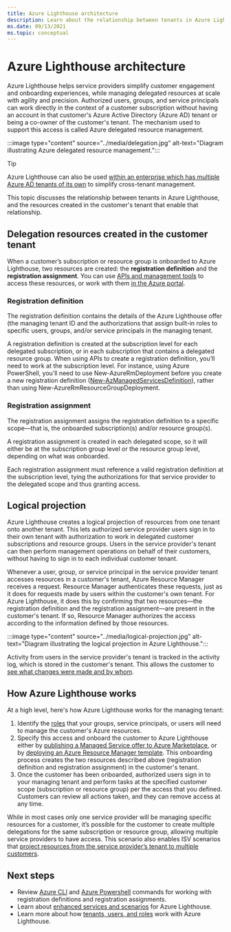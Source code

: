 ```yaml
---
title: Azure Lighthouse architecture
description: Learn about the relationship between tenants in Azure Lighthouse, and the resources created in the customer's tenant that enable that relationship.
ms.date: 09/13/2021
ms.topic: conceptual
---
```


# Azure Lighthouse architecture

Azure Lighthouse helps service providers simplify customer engagement and onboarding experiences, while managing delegated resources at scale with agility and precision. Authorized users, groups, and service principals can work directly in the context of a customer subscription without having an account in that customer's Azure Active Directory (Azure AD) tenant or being a co-owner of the customer's tenant. The mechanism used to support this access is called Azure delegated resource management.

:::image type="content" source="../media/delegation.jpg" alt-text="Diagram illustrating Azure delegated resource management.":::

> [!TIP]
> Azure Lighthouse can also be used [within an enterprise which has multiple Azure AD tenants of its own](enterprise.md) to simplify cross-tenant management.

This topic discusses the relationship between tenants in Azure Lighthouse, and the resources created in the customer's tenant that enable that relationship.

## Delegation resources created in the customer tenant

When a customer’s subscription or resource group is onboarded to Azure Lighthouse, two resources are created: the **registration definition** and the **registration assignment**. You can use [APIs and management tools](cross-tenant-management-experience.md#apis-and-management-tool-support) to access these resources, or work with them [in the Azure portal](../how-to/view-manage-customers.md).

### Registration definition

The registration definition contains the details of the Azure Lighthouse offer (the managing tenant ID and the authorizations that assign built-in roles to specific users, groups, and/or service principals in the managing tenant.

A registration definition is created at the subscription level for each delegated subscription, or in each subscription that contains a delegated resource group. When using APIs to create a registration definition, you’ll need to work at the subscription level. For instance, using Azure PowerShell, you’ll need to use New-AzureRmDeployment before you create a new registration definition ([New-AzManagedServicesDefinition](/powershell/module/az.managedservices/new-azmanagedservicesdefinition)), rather than using New-AzureRmResourceGroupDeployment.

### Registration assignment

The registration assignment assigns the registration definition to a specific scope—that is, the onboarded subscription(s) and/or resource group(s).

A registration assignment is created in each delegated scope, so it will either be at the subscription group level or the resource group level, depending on what was onboarded.

Each registration assignment must reference a valid registration definition at the subscription level, tying the authorizations for that service provider to the delegated scope and thus granting access.

## Logical projection

Azure Lighthouse creates a logical projection of resources from one tenant onto another tenant. This lets authorized service provider users sign in to their own tenant with authorization to work in delegated customer subscriptions and resource groups. Users in the service provider's tenant can then perform management operations on behalf of their customers, without having to sign in to each individual customer tenant.

Whenever a user, group, or service principal in the service provider tenant accesses resources in a customer's tenant, Azure Resource Manager receives a request. Resource Manager authenticates these requests, just as it does for requests made by users within the customer's own tenant. For Azure Lighthouse, it does this by confirming that two resources—the registration definition and the registration assignment—are present in the customer's tenant. If so, Resource Manager authorizes the access according to the information defined by those resources.

:::image type="content" source="../media/logical-projection.jpg" alt-text="Diagram illustrating the logical projection in Azure Lighthouse.":::

Activity from users in the service provider's tenant is tracked in the activity log, which is stored in the customer's tenant. This allows the customer to [see what changes were made and by whom](../how-to/view-service-provider-activity.md).

## How Azure Lighthouse works

At a high level, here's how Azure Lighthouse works for the managing tenant:

1. Identify the [roles](tenants-users-roles.md#role-support-for-azure-lighthouse) that your groups, service principals, or users will need to manage the customer's Azure resources.
2. Specify this access and onboard the customer to Azure Lighthouse either by [publishing a Managed Service offer to Azure Marketplace](../how-to/publish-managed-services-offers.md), or by [deploying an Azure Resource Manager template](../how-to/onboard-customer.md). This onboarding process creates the two resources described above (registration definition and registration assignment) in the customer's tenant.
3. Once the customer has been onboarded, authorized users sign in to your managing tenant and perform tasks at the specified customer scope (subscription or resource group) per the access that you defined. Customers can review all actions taken, and they can remove access at any time.

While in most cases only one service provider will be managing specific resources for a customer, it’s possible for the customer to create multiple delegations for the same subscription or resource group, allowing multiple service providers to have access. This scenario also enables ISV scenarios that [project resources from the service provider’s tenant to multiple customers](isv-scenarios.md#saas-based-multi-tenant-offerings).

## Next steps

- Review [Azure CLI](/cli/azure/managedservices) and [Azure Powershell](/powershell/module/az.managedservices) commands for working with registration definitions and registration assignments.
- Learn about [enhanced services and scenarios](cross-tenant-management-experience.md#enhanced-services-and-scenarios) for Azure Lighthouse.
- Learn more about how [tenants, users, and roles](tenants-users-roles.md) work with Azure Lighthouse.
